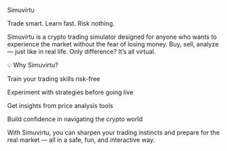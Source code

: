Simuvirtu

Trade smart. Learn fast. Risk nothing.

Simuvirtu is a crypto trading simulator designed for anyone who wants to experience the market without the fear of losing money.
Buy, sell, analyze — just like in real life. Only difference? It’s all virtual.

💡 Why Simuvirtu?

Train your trading skills risk-free

Experiment with strategies before going live

Get insights from price analysis tools

Build confidence in navigating the crypto world

With Simuvirtu, you can sharpen your trading instincts and prepare for the real market — all in a safe, fun, and interactive way.
